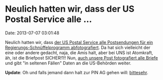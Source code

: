 Neulich hatten wir, dass der US Postal Service alle \...
========================================================

Date: 2013-07-07 03:01:48

Neulich hatten wir, dass [der US Postal Service alle Postsendungen für
ein Regierungs-Schnüffelprogramm
abfotografiert](http://blog.fefe.de/?ts=af2a57c5). Da hat sich
vielleicht der eine oder andere gedacht, naja, die Amis halt, aber bei
UNS ist Atomkraft, äh, ist die Briefpost SICHER!1!! Nun, [auch unsere
Post fotografiert alle
Briefe](http://www.tagesschau.de/inland/deutschepost114.html) und gibt
\"in seltenen Fällen\" Daten an die US-Behörden weiter.

**Update**: Oh und falls jemand dann halt zur PIN AG gehen will:
[bittesehr](http://www.tagesspiegel.de/wirtschaft/postfirma-pin-mail-hortet-millionen-briefdaten/7795758.html).
